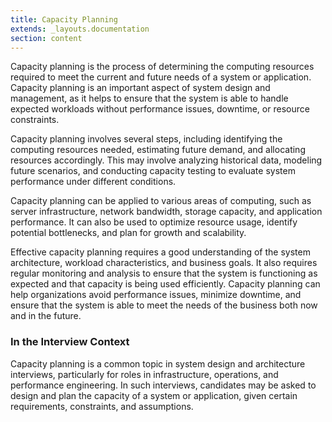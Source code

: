 ```yaml
---
title: Capacity Planning
extends: _layouts.documentation
section: content
---
```


Capacity planning is the process of determining the computing resources required to meet the current and future needs of a system or application. Capacity planning is an important aspect of system design and management, as it helps to ensure that the system is able to handle expected workloads without performance issues, downtime, or resource constraints.

Capacity planning involves several steps, including identifying the computing resources needed, estimating future demand, and allocating resources accordingly. This may involve analyzing historical data, modeling future scenarios, and conducting capacity testing to evaluate system performance under different conditions.

Capacity planning can be applied to various areas of computing, such as server infrastructure, network bandwidth, storage capacity, and application performance. It can also be used to optimize resource usage, identify potential bottlenecks, and plan for growth and scalability.

Effective capacity planning requires a good understanding of the system architecture, workload characteristics, and business goals. It also requires regular monitoring and analysis to ensure that the system is functioning as expected and that capacity is being used efficiently. Capacity planning can help organizations avoid performance issues, minimize downtime, and ensure that the system is able to meet the needs of the business both now and in the future.

### In the Interview Context 

Capacity planning is a common topic in system design and architecture interviews, particularly for roles in infrastructure, operations, and performance engineering. In such interviews, candidates may be asked to design and plan the capacity of a system or application, given certain requirements, constraints, and assumptions.
